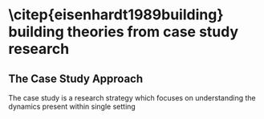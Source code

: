 # \citep{eisenhardt1989building} building theories from case study research

## The Case Study Approach

The case study is a research strategy which focuses on understanding the dynamics present within single setting
